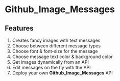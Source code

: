 # Github_Image_Messages


## Features
1. Creates fancy images with text messages
2. Choose between different message types
3. Choose font & font-size for the message
4. Choose message text color & background color
5. Get images dynamically from an API
6. Edit messages on the fly with the API
7. Deploy your own <b>Github_Image_Messages</b> API
